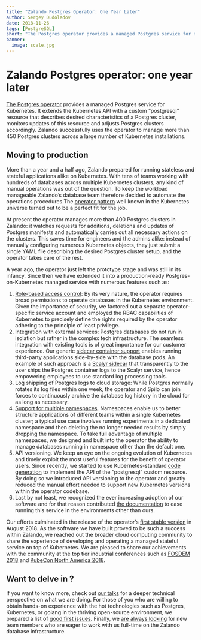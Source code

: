 ```yaml
---
title: "Zalando Postgres Operator: One Year Later"
author: Sergey Dudoladov
date: 2018-11-26
tags: [PostgreSQL]
short: "The Postgres operator provides a managed Postgres service for Kubernetes. It extends the Kubernetes API with a custom “postgresql” resource that describes desired characteristics of a Postgres cluster, monitors updates of this resource and adjusts Postgres clusters accordingly. Zalando successfully uses the operator to manage more than 450 Postgres clusters across a large number of Kubernetes installations."
banner:
  image: scale.jpg
---
```


# Zalando Postgres operator: one year later

[The Postgres operator](https://github.com/zalando-incubator/postgres-operator) provides a managed Postgres service for Kubernetes. It extends the Kubernetes API with a custom “postgresql” resource that describes desired characteristics of a Postgres cluster, monitors updates of this resource and adjusts Postgres clusters accordingly. Zalando successfully uses the operator to manage more than 450 Postgres clusters across a large number of Kubernetes installations.

## Moving to production

More than a year and a half ago, Zalando prepared for running stateless and stateful applications alike on Kubernetes. With tens of teams working with hundreds of databases across multiple Kubernetes clusters, any kind of manual operations was out of the question. To keep the workload manageable Zalando’s database team therefore decided to automate the operations procedures.The [operator pattern](https://coreos.com/blog/introducing-operators.html) well known in the Kubernetes universe turned out to be a perfect fit for the job.

At present the operator manages more than 400 Postgres clusters in Zalando: it watches requests for additions, deletions and updates of Postgres manifests and automatically carries out all necessary actions on the clusters. This saves time for engineers and the admins alike: instead of manually configuring numerous Kubernetes objects, they just submit a single YAML file describing the desired Postgres cluster setup, and the operator takes care of the rest.

A year ago, the operator just left the prototype stage and was still in its infancy. Since then we have extended it into a production-ready Postgres-on-Kubernetes managed service with numerous features such as:
1. [Role-based access control](https://github.com/zalando-incubator/postgres-operator/blob/master/docs/administrator.md#role-based-access-control-for-the-operator): By its very nature, the operator requires broad permissions to operate databases in the Kubernetes environment.  Given the importance of security, we factored out a separate operator-specific service account and employed the RBAC capabilities of Kubernetes to precisely define the rights required by the operator adhering to the principle of least privilege.
2. Integration with external services: Postgres databases do not run in isolation but rather in the complex tech infrastructure. The seamless integration with existing tools is of great importance for our customer experience. Our generic [sidecar container support](https://github.com/zalando-incubator/postgres-operator/blob/master/docs/reference/cluster_manifest.md#sidecar-definitions) enables running third-party applications side-by-side with the database pods. An example of such approach is a [Scalyr sidecar](https://github.com/zalando-incubator/postgres-operator/blob/master/docs/reference/operator_parameters.md#scalyr-options) that transparently to the user ships the Postgres container logs  to the Scalyr service, hence empowering employees to use standard log processing tools.
3. Log shipping of Postgres logs to cloud storage: While Postgres normally rotates its log files within one week, the operator and Spilo can join forces to continuously archive the database log history in the cloud for as long as necessary.
4. [Support for multiple namespaces](https://github.com/zalando-incubator/postgres-operator/blob/master/docs/administrator.md#select-the-namespace-to-deploy-to). Namespaces enable us to better structure applications of different teams within a single Kubernetes cluster; a typical use case involves running experiments in a dedicated namespace and then deleting the no longer needed results by simply dropping the namespace.  To take full advantage of multiple namespaces, we designed and built into the operator the ability to manage databases running in namespace other than the default one. 
5. API versioning.  We keep an eye on the ongoing evolution of Kubernetes and timely exploit the most useful features for the benefit of operator users. Since recently, we started to use Kubernetes-standard [code generation](https://github.com/zalando-incubator/postgres-operator/blob/4543bfde96aac406240ee2f1faa591bae7c6b83d/docs/developer.md#code-generation) to implement the API of the “postgresql” custom resource. By doing so we introduced  API versioning to the operator and greatly reduced the manual effort needed to support new Kubernetes versions within the operator codebase.
6. Last by not least, we recognized the ever increasing adoption of our software and for that reason contributed [the documentation](https://postgres-operator.readthedocs.io/en/latest/) to ease running this service in the environments other than ours.

Our efforts culminated in the release of the operator’s [first stable version](https://github.com/zalando-incubator/postgres-operator/releases/tag/v1.0.0) in August 2018. As the software we have built proved to be such a success within Zalando, we reached out the broader cloud computing community to share the experience of developing and operating a managed stateful service on top of Kubernetes. We are pleased to share our achievements with the community at the top tier industrial conferences such as [FOSDEM 2018](https://archive.fosdem.org/2018/schedule/event/blue_elephant_on_demand_postgres_kubernetes/) and [KubeCon North America 2018](https://kccna18.sched.com/event/GrU0).

## Want to delve in ?

If you want to know more, check out [our talks](https://github.com/zalando-incubator/postgres-operator/blob/master/docs/index.md#talks) for a deeper technical perspective on what we are doing. For those of you who are willing to obtain hands-on experience with the hot technologies such as Postgres, Kubernetes, or golang in the thriving open-source environment, we prepared a list of [good first issues](https://github.com/zalando-incubator/postgres-operator/issues?utf8=%E2%9C%93&q=is%3Aissue+is%3Aopen+label%3A%22good+first+issue%22). Finally, we [are always looking](https://jobs.zalando.com/jobs/570376-senior-database-engineer-postgresql/) for new team members who are eager to work with us full-time on the Zalando database infrastructure.
